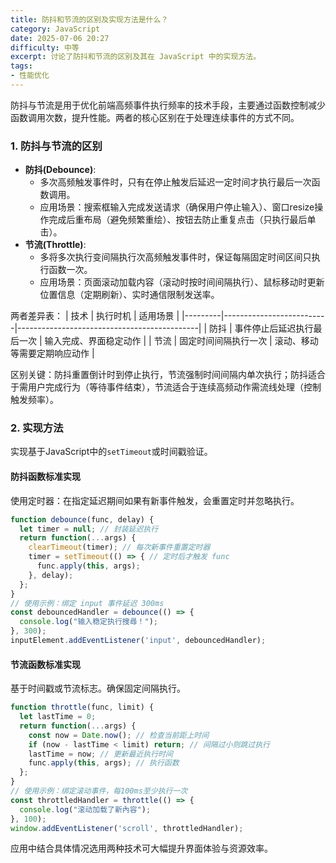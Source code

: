 ```yaml
---
title: 防抖和节流的区别及实现方法是什么？
category: JavaScript
date: 2025-07-06 20:27
difficulty: 中等
excerpt: 讨论了防抖和节流的区别及其在 JavaScript 中的实现方法。
tags:
- 性能优化
---
```

防抖与节流是用于优化前端高频事件执行频率的技术手段，主要通过函数控制减少函数调用次数，提升性能。两者的核心区别在于处理连续事件的方式不同。

### 1. 防抖与节流的区别
- **防抖(Debounce)**:
  - 多次高频触发事件时，只有在停止触发后延迟一定时间才执行最后一次函数调用。
  - 应用场景：搜索框输入完成发送请求（确保用户停止输入）、窗口resize操作完成后重布局（避免频繁重绘）、按钮去防止重复点击（只执行最后单击）。
- **节流(Throttle)**:
  - 多将多次执行变间隔执行次高频触发事件时，保证每隔固定时间区间只执行函数一次。
  - 应用场景：页面滚动加载内容（滚动时按时间间隔执行）、鼠标移动时更新位置信息（定期刷新）、实时通信限制发送率。

两者差异表：
| 技术    | 执行时机                 | 适用场景                                     |
|---------|--------------------------|---------------------------------------------|
| 防抖    | 事件停止后延迟执行最后一次 | 输入完成、界面稳定动作                    |
| 节流    | 固定时间间隔执行一次     | 滚动、移动等需要定期响应动作              |

区别关键：防抖重置倒计时到停止执行，节流强制时间间隔内单次执行；防抖适合于需用户完成行为（等待事件结束），节流适合于连续高频动作需流线处理（控制触发频率）。

### 2. 实现方法
实现基于JavaScript中的`setTimeout`或时间戳验证。

#### 防抖函数标准实现
使用定时器：在指定延迟期间如果有新事件触发，会重置定时并忽略执行。
```javascript
function debounce(func, delay) {
  let timer = null; // 封装延迟执行
  return function(...args) {
    clearTimeout(timer); // 每次新事件重置定时器
    timer = setTimeout(() => { // 定时后才触发 func
      func.apply(this, args);
    }, delay);
  };
}
// 使用示例：绑定 input 事件延迟 300ms
const debouncedHandler = debounce(() => {
  console.log("输入稳定执行搜尋！");
}, 300);
inputElement.addEventListener('input', debouncedHandler);
```

#### 节流函数标准实现
基于时间戳或节流标志。确保固定间隔执行。
```javascript
function throttle(func, limit) {
  let lastTime = 0;
  return function(...args) {
    const now = Date.now(); // 检查当前距上时间
    if (now - lastTime < limit) return; // 间隔过小则跳过执行
    lastTime = now; // 更新最近执行时间
    func.apply(this, args); // 执行函数
  };
}
// 使用示例：绑定滚动事件，每100ms至少执行一次
const throttledHandler = throttle(() => {
  console.log("滚动加载了新內容");
}, 100);
window.addEventListener('scroll', throttledHandler);
```

应用中结合具体情况选用两种技术可大幅提升界面体验与资源效率。
